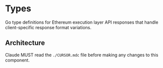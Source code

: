 # Types

Go type definitions for Ethereum execution layer API responses that handle client-specific response format variations.

## Architecture  
Claude MUST read the `./CURSOR.mdc` file before making any changes to this component.
